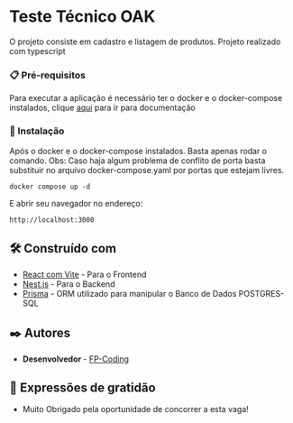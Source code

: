 # Teste Técnico OAK

O projeto consiste em cadastro e listagem de produtos. Projeto realizado com typescript

### 📋 Pré-requisitos

Para executar a aplicação é necessário ter o docker e o docker-compose instalados, clique [aqui](https://docs.docker.com/engine/install/) para ir para documentação


### 🔧 Instalação

Após o docker e o docker-compose instalados. Basta apenas rodar o comando.
Obs: Caso haja algum problema de conflito de porta basta substituir no arquivo docker-compose.yaml por portas que estejam livres.

```
docker compose up -d
```

E abrir seu navegador no endereço:

```
http://localhost:3000
```

## 🛠️ Construído com

* [React com Vite](https://vitejs.dev/guide/) - Para o Frontend
* [Nest.js](https://docs.nestjs.com/) - Para o Backend
* [Prisma](https://www.prisma.io/docs/getting-started) - ORM utilizado para manipular o Banco de Dados POSTGRES-SQL

## ✒️ Autores

* **Desenvolvedor** - [FP-Coding](https://github.com/FP-Coding)

## 🎁 Expressões de gratidão

* Muito Obrigado pela oportunidade de concorrer a esta vaga!
